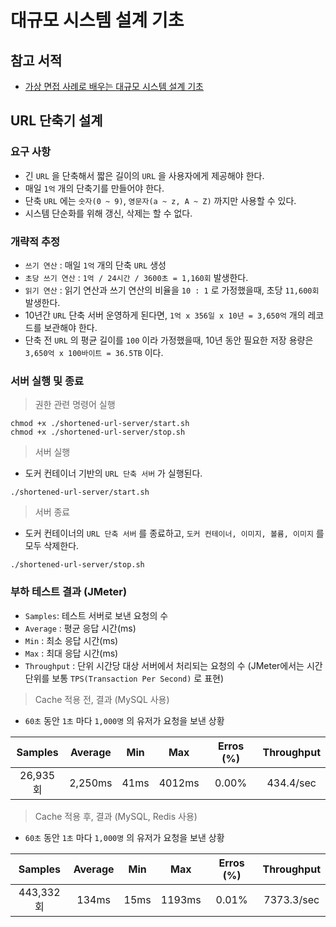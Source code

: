 # 대규모 시스템 설계 기초

## 참고 서적

- [가상 면접 사례로 배우는 대규모 시스템 설계 기초](http://www.yes24.com/Product/Goods/102819435)

## URL 단축기 설계

### 요구 사항

- 긴 `URL` 을 단축해서 짧은 길이의 `URL` 을 사용자에게 제공해야 한다.
- 매일 `1억` 개의 단축기를 만들어야 한다.
- 단축 `URL` 에는 `숫자(0 ~ 9)`, `영문자(a ~ z, A ~ Z)` 까지만 사용할 수 있다.
- 시스템 단순화를 위해 갱신, 삭제는 할 수 없다.

### 개략적 추정

- `쓰기 연산` : 매일 `1억` 개의 단축 `URL` 생성
- `초당 쓰기 연산` : `1억 / 24시간 / 3600초 = 1,160회` 발생한다.
- `읽기 연산` : 읽기 연산과 쓰기 연산의 비율을 `10 : 1` 로 가정했을때, 초당 `11,600회` 발생한다.
- 10년간 `URL` 단축 서버 운영하게 된다면, `1억 x 356일 x 10년 = 3,650억` 개의 레코드를 보관해야 한다.
- 단축 전 `URL` 의 평균 길이를 `100` 이라 가정했을때, 10년 동안 필요한 저장 용량은 `3,650억 x 100바이트 = 36.5TB` 이다.

### 서버 실행 및 종료

> 권한 관련 명령어 실행

```shell
chmod +x ./shortened-url-server/start.sh
chmod +x ./shortened-url-server/stop.sh
```

> 서버 실행

- 도커 컨테이너 기반의 `URL 단축 서버` 가 실행된다.

```shell
./shortened-url-server/start.sh
```

> 서버 종료

- 도커 컨테이너의 `URL 단축 서버` 를 종료하고, `도커 컨테이너, 이미지, 볼륨, 이미지` 를 모두 삭제한다.

```shell
./shortened-url-server/stop.sh
```

### 부하 테스트 결과 (JMeter)

- `Samples`: 테스트 서버로 보낸 요청의 수
- `Average` : 평균 응답 시간(ms)
- `Min` : 최소 응답 시간(ms)
- `Max` : 최대 응답 시간(ms)
- `Throughput` : 단위 시간당 대상 서버에서 처리되는 요청의 수 (JMeter에서는 시간 단위를 보통 `TPS(Transaction Per Second)` 로 표현)

> Cache 적용 전, 결과 (MySQL 사용)

- `60초` 동안 `1초` 마다 `1,000명` 의 유저가 요청을 보낸 상황

| Samples | Average | Min | Max | Erros (%) | Throughput |
| :-: | :-: | :-: | :-: | :-: | :-: |
| 26,935회 | 2,250ms | 41ms | 4012ms | 0.00% | 434.4/sec |

> Cache 적용 후, 결과 (MySQL, Redis 사용)

- `60초` 동안 `1초` 마다 `1,000명` 의 유저가 요청을 보낸 상황

| Samples | Average | Min | Max | Erros (%) | Throughput |
| :-: | :-: | :-: | :-: | :-: | :-: |
| 443,332회 | 134ms | 15ms | 1193ms | 0.01% | 7373.3/sec |
